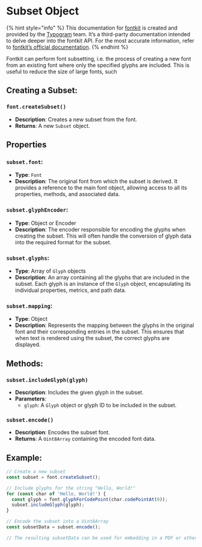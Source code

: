 # Subset Object

{% hint style="info" %}
This documentation for [fontkit](https://github.com/foliojs/fontkit) is created and provided by the [Typogram](https://typogram.co/) team. It’s a third-party documentation intended to delve deeper into the fontkit API. For the most accurate information, refer to [fontkit’s official documentation](https://github.com/foliojs/fontkit#readme).
{% endhint %}

Fontkit can perform font subsetting, i.e. the process of creating a new font from an existing font where only the specified glyphs are included. This is useful to reduce the size of large fonts, such

## Creating a Subset:

### `font.createSubset()`

* **Description**: Creates a new subset from the font.
* **Returns**: A new `Subset` object.

## Properties

### `subset.font`:

* **Type**: `Font`
* **Description**: The original font from which the subset is derived. It provides a reference to the main font object, allowing access to all its properties, methods, and associated data.

### `subset.glyphEncoder`:

* **Type**: Object or Encoder
* **Description**: The encoder responsible for encoding the glyphs when creating the subset. This will often handle the conversion of glyph data into the required format for the subset.

### `subset.glyphs`:

* **Type**: Array of `Glyph` objects
* **Description**: An array containing all the glyphs that are included in the subset. Each glyph is an instance of the `Glyph` object, encapsulating its individual properties, metrics, and path data.

### `subset.mapping`:

* **Type**: Object
* **Description**: Represents the mapping between the glyphs in the original font and their corresponding entries in the subset. This ensures that when text is rendered using the subset, the correct glyphs are displayed.

## Methods:

### `subset.includeGlyph(glyph)`

* **Description**: Includes the given glyph in the subset.
* **Parameters**:
  * `glyph`: A `Glyph` object or glyph ID to be included in the subset.

### `subset.encode()`

* **Description**: Encodes the subset font.
* **Returns**: A `Uint8Array` containing the encoded font data.

## Example:

```javascript
// Create a new subset
const subset = font.createSubset();

// Include glyphs for the string "Hello, World!"
for (const char of 'Hello, World!') {
  const glyph = font.glyphForCodePoint(char.codePointAt(0));
  subset.includeGlyph(glyph);
}

// Encode the subset into a Uint8Array
const subsetData = subset.encode();

// The resulting subsetData can be used for embedding in a PDF or other purposes.
```
